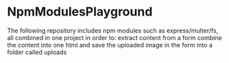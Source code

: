 # NpmModulesPlayground
The following repository includes npm modules such as express/multer/fs, all combined in one project in order to:
extract content from a form
combine the content into one html 
and save the uploaded image in the form into a folder called uploads
